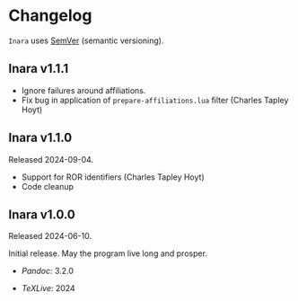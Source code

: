 # Changelog

`Inara` uses [SemVer][] (semantic versioning).

## Inara v1.1.1

- Ignore failures around affiliations.
- Fix bug in application of `prepare-affiliations.lua` filter (Charles Tapley Hoyt)

## Inara v1.1.0

Released 2024-09-04.

- Support for ROR identifiers (Charles Tapley Hoyt)
- Code cleanup

## Inara v1.0.0

Released 2024-06-10.

Initial release. May the program live long and prosper.

- *Pandoc*: 3.2.0
- *TeXLive*: 2024


  [SemVer]: https://semver.org
